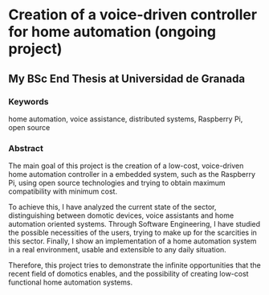 # Creation of a voice-driven controller for home automation (ongoing project)
## My BSc End Thesis at Universidad de Granada
### Keywords
home automation, voice assistance, distributed systems, Raspberry Pi, open source

### Abstract
The main goal of this project is the creation of a low-cost, voice-driven home automation controller in a embedded system, such as the Raspberry Pi, using open source technologies and trying to obtain maximum compatibility with minimum cost.

To achieve this, I have analyzed the current state of the sector, distinguishing between domotic devices, voice assistants and home automation oriented systems. Through Software Engineering, I have studied the possible necessities of the users, trying to make up for the scarcities in this sector. Finally, I show an implementation of a home automation system in a real environment, usable and extensible to any daily situation.

Therefore, this project tries to demonstrate the infinite opportunities that the recent field of domotics enables, and the possibility of creating low-cost functional home automation systems.
